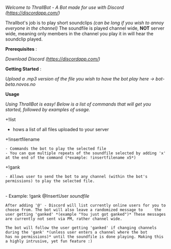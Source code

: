 *Welcome to ThrallBot - A Bot made for use with Discord (https://discordapp.com/)*

Thrallbot's job is to play short soundclips *(can be long if you wish to annoy everyone in the channel)*
The soundfile is played channel wide, **NOT** server wide, meaning only members in the channel you play it in will hear the soundclip played.

**Prerequisites** :

*Download Discord (https://discordapp.com/)*

**Getting Started** : 

 *Upload a .mp3 version of the file you wish to have the bot play here -> bot-beta.novos.no*

**Usage** 

*Using ThrallBot is easy! Below is a list of commands that will get you started, followed by examples of usage.*

+!list
   - hows a list of all files uploaded to your server
     
+!insertfilename
     
    - Commands the bot to play the selected file
    - You can que multiple repeats of the soundfile selected by adding 'x' at the end of the command (*example: !insertfilename x5*)
    
+!gank

    - Allows user to send the bot to any channel (within the bot's permissions) to play the selected file. 
    
    - Example: !gank @InsertUser *soundfile*
    
    After adding '@' - Discord will list currently online users for you to choose from. The bot will also leave a randomized message to     the user getting 'ganked' *(example "You just got ganked")* These messages are currently not sent via PM, rather channel wide.
    
    The bot will follow the user getting 'ganked' if changing channels during the 'gank' *(unless user enters a channel where the bot       has no permissions)* until the soundfile is done playing. Making this a highly intrusive, yet fun feature :) 
    
    
     
      
    
    
   

   
   
















